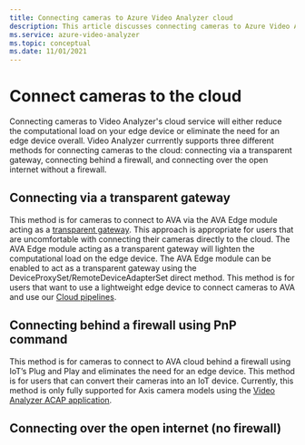 ```yaml
---
title: Connecting cameras to Azure Video Analyzer cloud
description: This article discusses connecting cameras to Azure Video Analyzer's cloud service.
ms.service: azure-video-analyzer
ms.topic: conceptual
ms.date: 11/01/2021
---
```


# Connect cameras to the cloud

Connecting cameras to Video Analyzer's cloud service will either reduce the computational load on your edge device or eliminate the need for an edge device overall. Video Analyzer currrently supports three different methods for connecting cameras to the cloud: connecting via a transparent gateway, connecting behind a firewall, and connecting over the open internet without a firewall.

<!--- TODO: add diagram similar to pvt preview just without pvt preview verbage -->

## Connecting via a transparent gateway
This method is for cameras to connect to AVA via the AVA Edge module acting as a [transparent gateway](../../../iot-edge/iot-edge-as-gateway.md). This approach is appropriate for users that are uncomfortable with connecting their cameras directly to the cloud. The AVA Edge module acting as a transparent gateway will lighten the computational load on the edge device. The AVA Edge module can be enabled to act as a transparent gateway using the DeviceProxySet/RemoteDeviceAdapterSet direct method. This method is for users that want to use a lightweight edge device to connect cameras to AVA and use our [Cloud pipelines]().<!--- TODO: link to cloud pipeline-->

## Connecting behind a firewall using PnP command <!--- TODO: solidify title - using IoT's Plug and Play, using IoT PnP, etc-->
This method is for cameras to connect to AVA cloud behind a firewall using IoT’s Plug and Play and eliminates the need for an edge device. This method is for users that can convert their cameras into an IoT device. Currently, this method is only fully supported for Axis camera models <!--- TODO: add what models or what firmware the camera must be running --> using the [Video Analyzer ACAP application]().

## Connecting over the open internet (no firewall)


